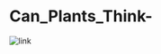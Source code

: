 
# Can_Plants_Think-
![link](https://www.aquaportail.com/pictures1204/anemone-clown_1335711124-plante-annuelle.jpg)
